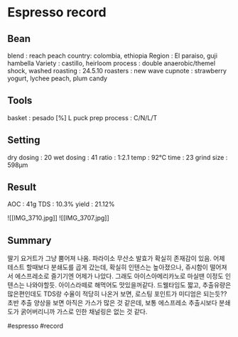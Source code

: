 # Espresso record
 
 ## Bean
 blend : reach peach
 country: colombia, ethiopia
 Region : El paraiso, guji hambella
 Variety : castillo, heirloom
 process : double anaerobic/themel shock, washed
 roasting : 24.5.10
 roasters : new wave
 cupnote : strawberry yogurt, lychee peach, plum candy

## Tools
 basket : pesado [%] L
 puck prep process : C/N/L/T

 ## Setting
 dry dosing : 20
 wet dosing : 41
 ratio : 1:2.1
 temp : 92℃
 time : 23
 grind size : 598μm
 
 ## Result
 AOC : 41g
 TDS : 10.3%
 yield : 21.12%

![[IMG_3710.jpg]]
![[IMG_3707.jpg]]

## Summary 

딸기 요거트가 그냥 뿜어져 나옴.
파라이소 무산소 발효가 확실히 존재감이 있음.
어제 테스트 할때보다 분쇄도를 곱게 갔는데, 확실히 인텐스는 높아졌으나,
쥬시함이 떨어져서 에스프레소로 즐기기엔 어제가 나았다.
그래도 아이스아메리카노로 마실땐 이정도 인텐스는 나와야할듯.
아이스라떼로 해먹어도 맛있을꺼같다.
드웰타임도 짧고, 추출유량은 많은편인데도 TDS랑 수율이 적당히 나온거 보면,
로스팅 포인트가 미디엄은 되는듯??
초반 추출 양상을 보면 아직은 가스가 많은 것 같은데,
보통 에스프레소 추출시보다 분쇄도가 굵어버리니까 가스로 인한 채널링은 없는 것 같다.

#espresso
#record 
